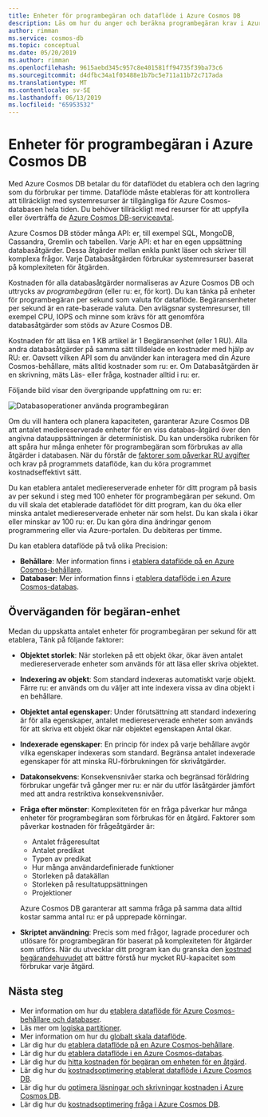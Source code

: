 ```yaml
---
title: Enheter för programbegäran och dataflöde i Azure Cosmos DB
description: Läs om hur du anger och beräkna programbegäran krav i Azure Cosmos DB
author: rimman
ms.service: cosmos-db
ms.topic: conceptual
ms.date: 05/20/2019
ms.author: rimman
ms.openlocfilehash: 9615aebd345c957c8e401581ff94735f39ba73c6
ms.sourcegitcommit: d4dfbc34a1f03488e1b7bc5e711a11b72c717ada
ms.translationtype: MT
ms.contentlocale: sv-SE
ms.lasthandoff: 06/13/2019
ms.locfileid: "65953532"
---
```

# <a name="request-units-in-azure-cosmos-db"></a>Enheter för programbegäran i Azure Cosmos DB

Med Azure Cosmos DB betalar du för dataflödet du etablera och den lagring som du förbrukar per timme. Dataflöde måste etableras för att kontrollera att tillräckligt med systemresurser är tillgängliga för Azure Cosmos-databasen hela tiden. Du behöver tillräckligt med resurser för att uppfylla eller överträffa de [Azure Cosmos DB-serviceavtal](https://azure.microsoft.com/support/legal/sla/cosmos-db/v1_2/).

Azure Cosmos DB stöder många API: er, till exempel SQL, MongoDB, Cassandra, Gremlin och tabellen. Varje API: et har en egen uppsättning databasåtgärder. Dessa åtgärder mellan enkla punkt läser och skriver till komplexa frågor. Varje Databasåtgärden förbrukar systemresurser baserat på komplexiteten för åtgärden. 

Kostnaden för alla databasåtgärder normaliseras av Azure Cosmos DB och uttrycks av *programbegäran* (eller ru: er, för kort). Du kan tänka på enheter för programbegäran per sekund som valuta för dataflöde. Begäransenheter per sekund är en rate-baserade valuta. Den avlägsnar systemresurser, till exempel CPU, IOPS och minne som krävs för att genomföra databasåtgärder som stöds av Azure Cosmos DB. 

Kostnaden för att läsa en 1 KB artikel är 1 Begäransenhet (eller 1 RU). Alla andra databasåtgärder på samma sätt tilldelade en kostnader med hjälp av RU: er. Oavsett vilken API som du använder kan interagera med din Azure Cosmos-behållare, mäts alltid kostnader som ru: er. Om Databasåtgärden är en skrivning, mäts Läs- eller fråga, kostnader alltid i ru: er.

Följande bild visar den övergripande uppfattning om ru: er:

![Databasoperationer använda programbegäran](./media/request-units/request-units.png)

Om du vill hantera och planera kapaciteten, garanterar Azure Cosmos DB att antalet mediereserverade enheter för en viss databas-åtgärd över den angivna datauppsättningen är deterministisk. Du kan undersöka rubriken för att spåra hur många enheter för programbegäran som förbrukas av alla åtgärder i databasen. När du förstår de [faktorer som påverkar RU avgifter](request-units.md#request-unit-considerations) och krav på programmets dataflöde, kan du köra programmet kostnadseffektivt sätt.

Du kan etablera antalet mediereserverade enheter för ditt program på basis av per sekund i steg med 100 enheter för programbegäran per sekund. Om du vill skala det etablerade dataflödet för ditt program, kan du öka eller minska antalet mediereserverade enheter när som helst. Du kan skala i ökar eller minskar av 100 ru: er. Du kan göra dina ändringar genom programmering eller via Azure-portalen. Du debiteras per timme.

Du kan etablera dataflöde på två olika Precision: 

* **Behållare**: Mer information finns i [etablera dataflöde på en Azure Cosmos-behållare](how-to-provision-container-throughput.md).
* **Databaser**: Mer information finns i [etablera dataflöde i en Azure Cosmos-databas](how-to-provision-database-throughput.md).

## <a name="request-unit-considerations"></a>Överväganden för begäran-enhet

Medan du uppskatta antalet enheter för programbegäran per sekund för att etablera, Tänk på följande faktorer:

* **Objektet storlek**: När storleken på ett objekt ökar, ökar även antalet mediereserverade enheter som används för att läsa eller skriva objektet.

* **Indexering av objekt**: Som standard indexeras automatiskt varje objekt. Färre ru: er används om du väljer att inte indexera vissa av dina objekt i en behållare.

* **Objektet antal egenskaper**: Under förutsättning att standard indexering är för alla egenskaper, antalet mediereserverade enheter som används för att skriva ett objekt ökar när objektet egenskapen Antal ökar.

* **Indexerade egenskaper**: En princip för index på varje behållare avgör vilka egenskaper indexeras som standard. Begränsa antalet indexerade egenskaper för att minska RU-förbrukningen för skrivåtgärder.

* **Datakonsekvens**: Konsekvensnivåer starka och begränsad föråldring förbrukar ungefär två gånger mer ru: er när du utför läsåtgärder jämfört med att andra restriktiva konsekvensnivåer.

* **Fråga efter mönster**: Komplexiteten för en fråga påverkar hur många enheter för programbegäran som förbrukas för en åtgärd. Faktorer som påverkar kostnaden för frågeåtgärder är: 
    
    - Antalet frågeresultat
    - Antalet predikat
    - Typen av predikat
    - Hur många användardefinierade funktioner
    - Storleken på datakällan
    - Storleken på resultatuppsättningen
    - Projektioner

  Azure Cosmos DB garanterar att samma fråga på samma data alltid kostar samma antal ru: er på upprepade körningar.

* **Skriptet användning**: Precis som med frågor, lagrade procedurer och utlösare för programbegäran för baserat på komplexiteten för åtgärder som utförs. När du utvecklar ditt program kan du granska den [kostnad begärandehuvudet](optimize-cost-queries.md#evaluate-request-unit-charge-for-a-query) att bättre förstå hur mycket RU-kapacitet som förbrukar varje åtgärd.

## <a name="next-steps"></a>Nästa steg

* Mer information om hur du [etablera dataflöde för Azure Cosmos-behållare och databaser](set-throughput.md).
* Läs mer om [logiska partitioner](partition-data.md).
* Mer information om hur du [globalt skala dataflöde](scaling-throughput.md).
* Lär dig hur du [etablera dataflöde på en Azure Cosmos-behållare](how-to-provision-container-throughput.md).
* Lär dig hur du [etablera dataflöde i en Azure Cosmos-databas](how-to-provision-database-throughput.md).
* Lär dig hur du [hitta kostnaden för begäran om enheten för en åtgärd](find-request-unit-charge.md).
* Lär dig hur du [kostnadsoptimering etablerat dataflöde i Azure Cosmos DB](optimize-cost-throughput.md).
* Lär dig hur du [optimera läsningar och skrivningar kostnaden i Azure Cosmos DB](optimize-cost-reads-writes.md).
* Lär dig hur du [kostnadsoptimering fråga i Azure Cosmos DB](optimize-cost-queries.md).
